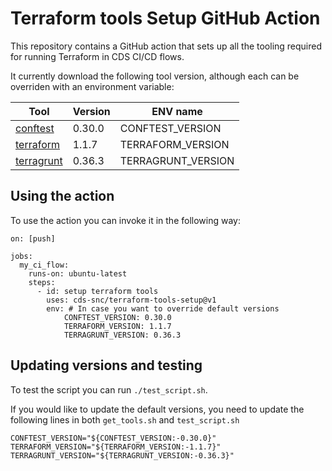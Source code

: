 # Terraform tools Setup GitHub Action

This repository contains a GitHub action that sets up all the tooling required for running Terraform in CDS CI/CD flows.

It currently download the following tool version, although each can be overriden with an environment variable:

|Tool|Version|ENV name|
|---|---|---|
|[conftest](https://github.com/open-policy-agent/conftest)|0.30.0|CONFTEST_VERSION|
|[terraform](https://github.com/hashicorp/terraform)|1.1.7|TERRAFORM_VERSION|
|[terragrunt](https://github.com/gruntwork-io/terragrunt)|0.36.3|TERRAGRUNT_VERSION|

## Using the action

To use the action you can invoke it in the following way:

```
on: [push]

jobs:
  my_ci_flow:
    runs-on: ubuntu-latest
    steps:
      - id: setup terraform tools
        uses: cds-snc/terraform-tools-setup@v1
        env: # In case you want to override default versions
            CONFTEST_VERSION: 0.30.0 
            TERRAFORM_VERSION: 1.1.7
            TERRAGRUNT_VERSION: 0.36.3
```

## Updating versions and testing

To test the script you can run `./test_script.sh`. 

If you would like to update the default versions, you need to update the following lines in both `get_tools.sh` and `test_script.sh`

```
CONFTEST_VERSION="${CONFTEST_VERSION:-0.30.0}"
TERRAFORM_VERSION="${TERRAFORM_VERSION:-1.1.7}"
TERRAGRUNT_VERSION="${TERRAGRUNT_VERSION:-0.36.3}"
```